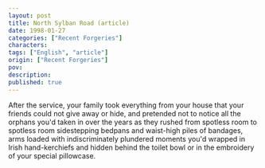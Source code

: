 ```yaml
---
layout: post
title: North Sylban Road (article)
date: 1998-01-27
categories: ["Recent Forgeries"]
characters: 
tags: ["English", "article"]
origin: ["Recent Forgeries"]
pov: 
description: 
published: true
---
```


After the service, your family took everything from your house that your friends could not give away or hide, and pretended not to notice all the orphans you'd taken in over the years as they rushed from spotless room to spotless room sidestepping bedpans and waist-high piles of bandages, arms loaded with indiscriminately plundered moments you'd wrapped in Irish hand-kerchiefs and hidden behind the toilet bowl or in the embroidery of your special pillowcase.

